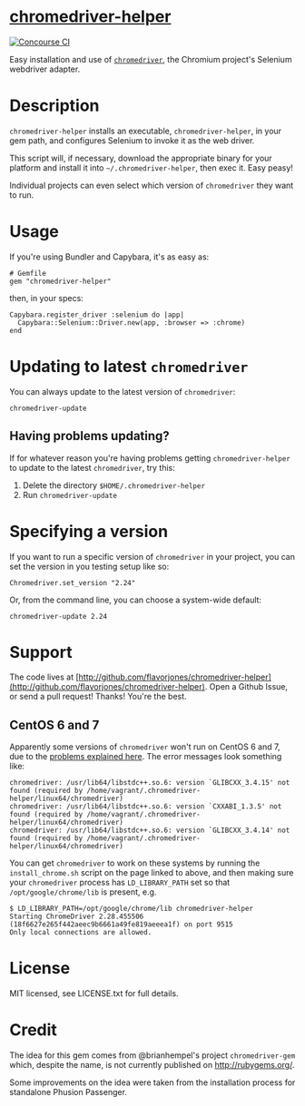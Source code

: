 # [chromedriver-helper](http://github.com/flavorjones/chromedriver-helper)

[![Concourse CI](https://ci.nokogiri.org/api/v1/teams/nokogiri-core/pipelines/chromedriver-helper/jobs/ruby-2.5/badge)](https://ci.nokogiri.org/teams/nokogiri-core/pipelines/chromedriver-helper)

Easy installation and use of [`chromedriver`](https://sites.google.com/a/chromium.org/chromedriver/), the Chromium project's Selenium webdriver adapter.


# Description

`chromedriver-helper` installs an executable, `chromedriver-helper`, in your gem path, and configures Selenium to invoke it as the web driver.

This script will, if necessary, download the appropriate binary for your platform and install it into `~/.chromedriver-helper`, then exec it. Easy peasy!

Individual projects can even select which version of `chromedriver` they want to run.


# Usage

If you're using Bundler and Capybara, it's as easy as:

    # Gemfile
    gem "chromedriver-helper"

then, in your specs:

    Capybara.register_driver :selenium do |app|
      Capybara::Selenium::Driver.new(app, :browser => :chrome)
    end


# Updating to latest `chromedriver`

You can always update to the latest version of `chromedriver`:

    chromedriver-update


## Having problems updating?

If for whatever reason you're having problems getting `chromedriver-helper` to update to the latest `chromedriver`, try this:

1. Delete the directory `$HOME/.chromedriver-helper`
2. Run `chromedriver-update`


# Specifying a version

If you want to run a specific version of `chromedriver` in your project, you can set the version in you testing setup like so:

    Chromedriver.set_version "2.24"

Or, from the command line, you can choose a system-wide default:

    chromedriver-update 2.24


# Support

The code lives at [http://github.com/flavorjones/chromedriver-helper](http://github.com/flavorjones/chromedriver-helper). Open a Github Issue, or send a pull request! Thanks! You're the best.


## CentOS 6 and 7

Apparently some versions of `chromedriver` won't run on CentOS 6 and 7, due to the [problems explained here](https://chrome.richardlloyd.org.uk/). The error messages look something like:

```
chromedriver: /usr/lib64/libstdc++.so.6: version `GLIBCXX_3.4.15' not found (required by /home/vagrant/.chromedriver-helper/linux64/chromedriver)
chromedriver: /usr/lib64/libstdc++.so.6: version `CXXABI_1.3.5' not found (required by /home/vagrant/.chromedriver-helper/linux64/chromedriver)
chromedriver: /usr/lib64/libstdc++.so.6: version `GLIBCXX_3.4.14' not found (required by /home/vagrant/.chromedriver-helper/linux64/chromedriver)

```

You can get `chromedriver` to work on these systems by running the `install_chrome.sh` script on the page linked to above, and then making sure your `chromedriver` process has `LD_LIBRARY_PATH` set so that `/opt/google/chrome/lib` is present, e.g.

```
$ LD_LIBRARY_PATH=/opt/google/chrome/lib chromedriver-helper
Starting ChromeDriver 2.28.455506 (18f6627e265f442aeec9b6661a49fe819aeeea1f) on port 9515
Only local connections are allowed.
```

# License

MIT licensed, see LICENSE.txt for full details.


# Credit

The idea for this gem comes from @brianhempel's project `chromedriver-gem` which, despite the name, is not currently published on http://rubygems.org/.

Some improvements on the idea were taken from the installation process for standalone Phusion Passenger.
